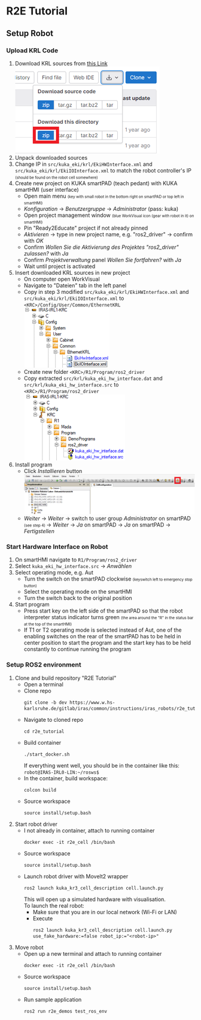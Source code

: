 # R2E Tutorial
## Setup Robot
### Upload KRL Code
1. Download KRL sources from [this Link](https://www.w.hs-karlsruhe.de/gitlab/iras/research-projects/ki5grob/kuka-eki/-/tree/driver/krl)  
   ![Download KRL](readme_imgs/krl_download.png)  
2. Unpack downloaded sources
3. Change IP in `src/kuka_eki/krl/EkiHWInterface.xml` and `src/kuka_eki/krl/EkiIOInterface.xml` to match the robot 
controller's IP <font size="1"> (should be found on the robot cell somewhere) </font>
4. Create new project on KUKA smartPAD (teach pedant) with KUKA smartHMI (user interface)
   - Open main menu <font size="1"> (key with small robot in the bottom right on smartPAD or top left in smartHMI) </font>
   - _Konfiguration_ &rarr; _Benutzergruppe_ &rarr; _Administrator_ (pass: kuka)
   - Open project management window <font size="1"> (blue WorkVisual icon (gear with robot in it) on smartHMI) </font>
   - Pin "Ready2Educate" project if not already pinned
   - _Aktivieren_ &rarr; type in new project name, e.g. "ros2_driver" &rarr; confirm with _OK_
   - Confirm _Wollen Sie die Aktivierung des Projektes "ros2_driver" zulassen?_ with _Ja_
   - Confirm _Projektverwaltung_ panel _Wollen Sie fortfahren?_ with _Ja_  
   - Wait until project is activated
5. Insert downloaded KRL sources in new project  
   - On computer open WorkVisual
   - Navigate to "Dateien" tab in the left panel
   - Copy in step 3 modified `src/kuka_eki/krl/EkiHWInterface.xml` and `src/kuka_eki/krl/EkiIOInterface.xml` to `<KRC>/Config/User/Common/EthernetKRL`  
     ![EKI Interface XMLs](readme_imgs/xmls.png)
   - Create new folder `<KRC>/R1/Program/ros2_driver`
   - Copy extracted `src/krl/kuka_eki_hw_interface.dat` and `src/krl/kuka_eki_hw_interface.src` to `<KRC>/R1/Program/ros2_driver`  
     ![KRL Program Files](readme_imgs/krl_files.png)
6. Install program
   - Click _Installieren_ button  
     ![Install Button](readme_imgs/install_button.png)
   - _Weiter_ &rarr; _Weiter_ &rarr; switch to user group _Administrator_ on smartPAD <font size="1"> (see step 4) </font> &rarr; _Weiter_ &rarr; _Ja_ on smartPAD &rarr; 
     _Ja_ on smartPAD &rarr; _Fertigstellen_
### Start Hardware Interface on Robot
1. On smartHMI navigate to  `R1/Program/ros2_driver`
2. Select `kuka_eki_hw_interface.src` &rarr; _Anwählen_
3. Select operating mode, e.g. Aut
   - Turn the switch on the smartPAD clockwise <font size="1"> (keyswitch left to emergency stop button) </font>
   - Select the operating mode on the smartHMI
   - Turn the switch back to the original position
4. Start program
   - Press start key on the left side of the smartPAD so that the robot interpreter status indicator turns green 
     <font size="1"> (the area around the "R" in the status bar at the top of the smartHMI) </font>
   - If T1 or T2 operating mode is selected instead of Aut, one of the enabling switches on the rear of the smartPAD has 
     to be held in center position to start the program and the start key has to be held constantly to continue running 
     the program
### Setup ROS2 environment
1. Clone and build repository "R2E Tutorial"
   - Open a terminal
   - Clone repo  
     ```
     git clone -b dev https://www.w.hs-karlsruhe.de/gitlab/iras/common/instructions/iras_robots/r2e_tutorial.git
     ```
   - Navigate to cloned repo  
     ``` 
     cd r2e_tutorial
     ```
   - Build container  
     ```
     ./start_docker.sh
     ```
     If everything went well, you should be in the container like this: `robot@IRAS-IRL0-LIN:~/rosws$`
   - In the container, build workspace:
     ```
     colcon build
     ```
   - Source workspace
     ```
     source install/setup.bash
     ```
2. Start robot driver
   - I not already in container, attach to running container
     ```
     docker exec -it r2e_cell /bin/bash
     ```
   - Source workspace
     ```
     source install/setup.bash
     ```
   - Launch robot driver with MoveIt2 wrapper
     ```
     ros2 launch kuka_kr3_cell_description cell.launch.py
     ```
     This will open up a simulated hardware with visualisation.  
     To launch the real robot:
     - Make sure that you are in our local network (Wi-Fi or LAN)
     - Execute
       ```
       ros2 launch kuka_kr3_cell_description cell.launch.py use_fake_hardware:=false robot_ip:="<robot-ip>"
       ```
3. Move robot
   - Open up a new terminal and attach to running container
     ```
     docker exec -it r2e_cell /bin/bash
     ```
   - Source workspace
     ```
     source install/setup.bash
     ```
   - Run sample application
     ```
     ros2 run r2e_demos test_ros_env
     ```
     
   